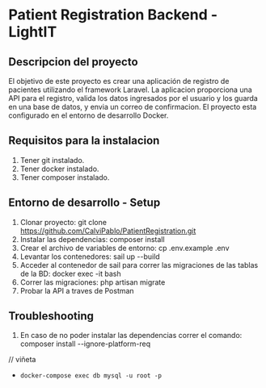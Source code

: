 # Patient Registration Backend - LightIT

## Descripcion del proyecto
El objetivo de este proyecto es crear una aplicación de registro de pacientes utilizando el framework Laravel.
La aplicacion proporciona una API para el registro, valida los datos ingresados por el usuario y los guarda en una base de datos, y envia un correo de confirmacion.
El proyecto esta configurado en el entorno de desarrollo Docker.


## Requisitos para la instalacion
1. Tener git instalado.
2. Tener docker instalado.
3. Tener composer instalado.

## Entorno de desarrollo - Setup

1. Clonar proyecto: git clone https://github.com/CalviPablo/PatientRegistration.git
2. Instalar las dependencias: composer install
3. Crear el archivo de variables de entorno: cp .env.example .env
4. Levantar los contenedores: sail up --build
5. Acceder al contenedor de sail para correr las migraciones de las tablas de la BD: docker exec -it <Numero de contenedor> bash
6. Correr las migraciones: php artisan migrate
7. Probar la API a traves de Postman

## Troubleshooting
1. En caso de no poder instalar las dependencias correr el comando: composer install --ignore-platform-req

// viñeta
- `docker-compose exec db mysql -u root -p` 
